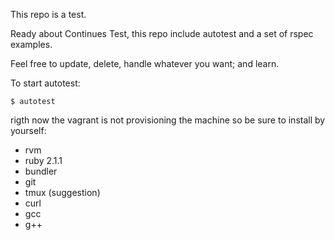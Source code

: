 This repo is a test.

Ready about Continues Test, this repo include autotest and a set of rspec examples.

Feel free to update, delete, handle whatever you want; and learn.

To start autotest:

    $ autotest

rigth now the vagrant is not provisioning the machine so be sure to install by yourself:

* rvm
* ruby 2.1.1
* bundler
* git
* tmux (suggestion)
* curl
* gcc 
* g++
